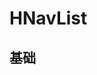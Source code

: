 # HNavList

## 基础

<div style="background-color:var(--color-background-c3);display:inline-block;width:200px">
<HNavList :categories="categories" :page="0" :post="0" :draft="0"></HNavList>
</div>

<script setup>
import { ref } from 'vue'
import HNavList from '../src/components/HNavList.vue'
const categories = ref([
  {
    name: "CA",
    key: "CA",
    posts: [1,2],
    children: [
      { name: "CA1", key: "CA1", posts: [1,2] },
      { name: "CA2", key: "CA2", posts: [1,2] },
    ],
  },
])
</script>
